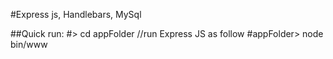 #Express js, Handlebars, MySql

##Quick run:
#> cd appFolder
//run Express JS as follow
#appFolder> node bin/www
